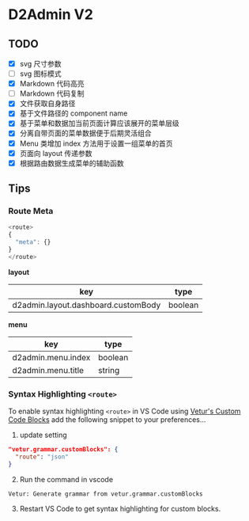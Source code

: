 # D2Admin V2

## TODO

- [x] svg 尺寸参数
- [ ] svg 图标模式
- [x] Markdown 代码高亮
- [ ] Markdown 代码复制
- [x] 文件获取自身路径
- [x] 基于文件路径的 component name
- [x] 基于菜单和数据加当前页面计算应该展开的菜单层级
- [x] 分离自带页面的菜单数据便于后期灵活组合
- [x] Menu 类增加 index 方法用于设置一组菜单的首页
- [x] 页面向 layout 传递参数
- [x] 根据路由数据生成菜单的辅助函数

## Tips

### Route Meta

``` js
<route>
{
  "meta": {}
}
</route>
```

**layout**

| key | type |
| --- | ---- |
| d2admin.layout.dashboard.customBody | boolean |

**menu**

| key | type |
| --- | ---- |
| d2admin.menu.index | boolean |
| d2admin.menu.title | string |

### Syntax Highlighting `<route>`

To enable syntax highlighting `<route>` in VS Code using [Vetur's Custom Code Blocks](https://vuejs.github.io/vetur/highlighting.html#custom-block) add the following snippet to your preferences...

1. update setting
 
``` json
"vetur.grammar.customBlocks": {
  "route": "json"
}
```

2. Run the command in vscode
 
`Vetur: Generate grammar from vetur.grammar.customBlocks`

3. Restart VS Code to get syntax highlighting for custom blocks.
